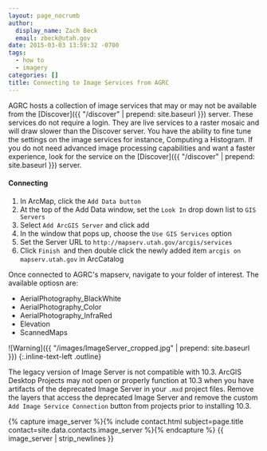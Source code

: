 ```yaml
---
layout: page_nocrumb
author:
  display_name: Zach Beck
  email: zbeck@utah.gov
date: 2015-03-03 13:59:32 -0700
tags:
  - how to
  - imagery
categories: []
title: Connecting to Image Services from AGRC
---
```

AGRC hosts a collection of image services that may or may not be available from the [Discover]({{ "/discover" | prepend: site.baseurl }}) server. These services do not require a login. They are live services to a raster mosaic and will draw slower than the Discover server. You have the ability to fine tune the settings on the image services for instance, Computing a Histogram. If you do not need advanced image processing capabilities and want a faster experience, look for the service on the [Discover]({{ "/discover" | prepend: site.baseurl }}) server.

#### Connecting

1. In ArcMap, click the `Add Data button`
1. At the top of the Add Data window, set the `Look In` drop down list to `GIS Servers`
1. Select `Add ArcGIS Server` and click add
1. In the window that pops up, choose the `Use GIS Services` option
1. Set the Server URL to `http://mapserv.utah.gov/arcgis/services`
1. Click `Finish `and then double click the newly added item `arcgis on mapserv.utah.gov` in ArcCatalog

Once connected to AGRC's mapserv, navigate to your folder of interest. The available optiosn are:

- AerialPhotography_BlackWhite
- AerialPhotography_Color
- AerialPhotography_InfraRed
- Elevation
- ScannedMaps

![Warning]({{ "/images/ImageServer_cropped.jpg" | prepend: site.baseurl }})
{:.inline-text-left .outline}

The legacy version of Image Server is not compatible with 10.3. ArcGIS Desktop Projects may not open or properly function at 10.3 when you have artifacts of the deprecated Image Server in your `.mxd` project files. Remove the layers that access the deprecated Image Server and remove the custom `Add Image Service Connection` button from projects prior to installing 10.3.

{% capture image_server %}{% include contact.html subject=page.title contact=site.data.contacts.image_server %}{% endcapture %}
{{ image_server | strip_newlines }}
